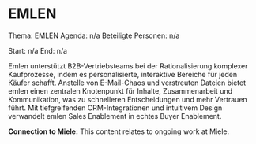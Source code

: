 # EMLEN
Thema: EMLEN
Agenda: n/a
Beteiligte Personen: n/a

Start: n/a
End: n/a

Emlen unterstützt B2B-Vertriebsteams bei der Rationalisierung komplexer Kaufprozesse, indem es personalisierte, interaktive Bereiche für jeden Käufer schafft. Anstelle von E-Mail-Chaos und verstreuten Dateien bietet emlen einen zentralen Knotenpunkt für Inhalte, Zusammenarbeit und Kommunikation, was zu schnelleren Entscheidungen und mehr Vertrauen führt. Mit tiefgreifenden CRM-Integrationen und intuitivem Design verwandelt emlen Sales Enablement in echtes Buyer Enablement.

**Connection to Miele:** This content relates to ongoing work at Miele.

